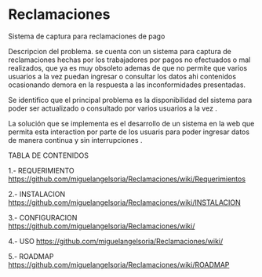 # Reclamaciones
Sistema de captura para reclamaciones de pago

Descripcion del problema.
se cuenta con un sistema para captura de reclamaciones hechas por los trabajadores por pagos no efectuados o mal realizados, que ya es muy obsoleto ademas de que no permite que varios usuarios a la vez puedan ingresar o consultar los datos ahi contenidos ocasionando demora en la respuesta a las inconformidades presentadas.

Se identifico que el principal problema es la  disponibilidad del sistema para poder ser actualizado o consultado por varios usuarios  a la vez .

La solución que se implementa es el desarrollo de un sistema  en la web que permita esta interaction por parte de los usuaris para poder ingresar datos de manera continua y sin interrupciones .

TABLA DE CONTENIDOS

  1.- REQUERIMIENTO
https://github.com/miguelangelsoria/Reclamaciones/wiki/Requerimientos

2.- INSTALACION
https://github.com/miguelangelsoria/Reclamaciones/wiki/INSTALACION

3.- CONFIGURACION
https://github.com/miguelangelsoria/Reclamaciones/wiki/

4.- USO
https://github.com/miguelangelsoria/Reclamaciones/wiki/

5.- ROADMAP
https://github.com/miguelangelsoria/Reclamaciones/wiki/ROADMAP

